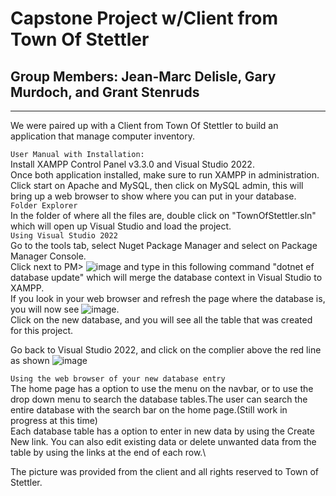 # Capstone Project w/Client from Town Of Stettler
## Group Members: Jean-Marc Delisle, Gary Murdoch, and Grant Stenruds
---
We were paired up with a Client from Town Of Stettler to build an application that manage computer inventory. 

`User Manual with Installation:`\
Install XAMPP Control Panel v3.3.0 and Visual Studio 2022.\
Once both application installed, make sure to run XAMPP in administration.\
Click start on Apache and MySQL, then click on MySQL admin, this will bring up a web browser to show where you can put in your database.\
`Folder Explorer`\
In the folder of where all the files are, double click on "TownOfStettler.sln" which will open up Visual Studio and load the project.\
`Using Visual Studio 2022`\
Go to the tools tab, select Nuget Package Manager and select on Package Manager Console.\
Click next to PM> ![image](https://user-images.githubusercontent.com/97612908/198075171-7eccd322-6dec-4f16-a768-1d276dac1b04.png)
and type in this following command "dotnet ef database update" which will merge the database context in Visual Studio to XAMPP.\
If you look in your web browser and refresh the page where the database is, you will now see ![image](https://user-images.githubusercontent.com/97612908/198070219-9e1b17a8-df93-4179-a927-364b27865d0b.png).\
Click on the new database, and you will see all the table that was created for this project.

Go back to Visual Studio 2022, and click on the complier above the red line as shown ![image](https://user-images.githubusercontent.com/97612908/198070911-af342edf-64c8-478c-9708-868d9470701b.png)

`Using the web browser of your new database entry`\
The home page has a option to use the menu on the navbar, or to use the drop down menu to search
the database tables.The user can search the entire database with the search bar on the home page.(Still work in progress at this time)\
Each database table has a option to enter in new data by using the Create New link. You can also edit existing data or delete unwanted data from the table by using the links at the end of each row.\


The picture was provided from the client and all rights reserved to Town of Stettler.
